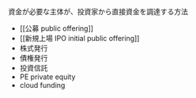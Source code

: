 資金が必要な主体が、投資家から直接資金を調達する方法
- [[公募 public offering]]
- [[新規上場 IPO initial public offering]]
- 株式発行
- 債権発行
- 投資信託
- PE private equity
- cloud funding
